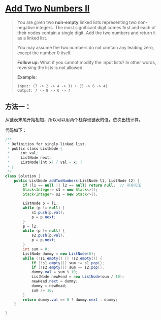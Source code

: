 # [Add Two Numbers II](1)

> You are given two **non-empty** linked lists representing two non-negative integers. The most significant digit comes first and each of their nodes contain a single digit. Add the two numbers and return it as a linked list.
>
> You may assume the two numbers do not contain any leading zero, except the number 0 itself.
>
> **Follow up:**
> What if you cannot modify the input lists? In other words, reversing the lists is not allowed.
>
> **Example:**
>
> ```
> Input: (7 -> 2 -> 4 -> 3) + (5 -> 6 -> 4)
> Output: 7 -> 8 -> 0 -> 7
> ```



## 方法一：

从链表末尾开始相加，所以可以用两个栈存储链表的值，依次出栈计算。



代码如下：

```java
/**
 * Definition for singly-linked list.
 * public class ListNode {
 *     int val;
 *     ListNode next;
 *     ListNode(int x) { val = x; }
 * }
 */
class Solution {
    public ListNode addTwoNumbers(ListNode l1, ListNode l2) {
        if (l1 == null || l2 == null) return null;	// 可有可无
        Stack<Integer> s1 = new Stack<>();
        Stack<Integer> s2 = new Stack<>();

        ListNode p = l1;
        while (p != null) {
            s1.push(p.val);
            p = p.next;
        }
        p = l2;
        while (p != null) {
            s2.push(p.val);
            p = p.next;
        }
        int sum = 0;
        ListNode dummy = new ListNode(0);
        while (!s1.empty() || !s2.empty()) {
            if (!s1.empty()) sum += s1.pop();
            if (!s2.empty()) sum += s2.pop();
            dummy.val = sum % 10;
            ListNode newHead = new ListNode(sum / 10);
            newHead.next = dummy;
            dummy = newHead;
            sum /= 10;
        }
        return dummy.val == 0 ? dummy.next : dummy;
    }

}
```









[1]: https://leetcode.com/problems/add-two-numbers-ii/







